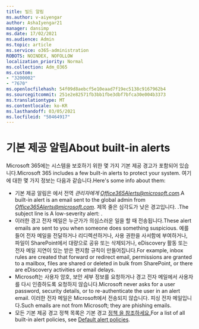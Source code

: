 ```yaml
---
title: 빌드 알림
ms.author: v-aiyengar
author: AshaIyengar21
manager: dansimp
ms.date: 17/02/2021
ms.audience: Admin
ms.topic: article
ms.service: o365-administration
ROBOTS: NOINDEX, NOFOLLOW
localization_priority: Normal
ms.collection: Adm_O365
ms.custom:
- "3200002"
- "7670"
ms.openlocfilehash: 54f09d8aebcf5e10eaad7f19ec5138c9167962b4
ms.sourcegitcommit: 251e2e82571fb3bb1fbe3dbf7bfca30e004b3373
ms.translationtype: MT
ms.contentlocale: ko-KR
ms.lasthandoff: 03/05/2021
ms.locfileid: "50464917"
---
```

# <a name="about-built-in-alerts"></a><span data-ttu-id="49a5a-102">기본 제공 알림</span><span class="sxs-lookup"><span data-stu-id="49a5a-102">About built-in alerts</span></span>

<span data-ttu-id="49a5a-103">Microsoft 365에는 시스템을 보호하기 위한 몇 가지 기본 제공 경고가 포함되어 있습니다.</span><span class="sxs-lookup"><span data-stu-id="49a5a-103">Microsoft 365 includes a few built-in alerts to protect your system.</span></span> <span data-ttu-id="49a5a-104">여기에 대한 몇 가지 정보는 다음과 같습니다.</span><span class="sxs-lookup"><span data-stu-id="49a5a-104">Here's some info about them:</span></span>

- <span data-ttu-id="49a5a-105">기본 제공 알림은 에서 전역 *관리자에게 Office365Alerts@microsoft.com.*</span><span class="sxs-lookup"><span data-stu-id="49a5a-105">A built-in alert is an email sent to the global admin from *Office365Alerts@microsoft.com*.</span></span> <span data-ttu-id="49a5a-106">제목 줄은 심각도가 낮은 <name of alert policy> 경고입니다. .</span><span class="sxs-lookup"><span data-stu-id="49a5a-106">The subject line is A low-severity alert: <name of alert policy>.</span></span>
- <span data-ttu-id="49a5a-107">이러한 경고 전자 메일은 누군가가 의심스러운 일을 할 때 전송됩니다.</span><span class="sxs-lookup"><span data-stu-id="49a5a-107">These alert emails are sent to you when someone does something suspicious.</span></span> <span data-ttu-id="49a5a-108">예를 들어 전자 메일을 전달하거나 리디렉션하거나, 사용 권한을 사서함에 부여하거나, 파일이 SharePoint에서 대량으로 공유 또는 삭제되거나, eDiscovery 활동 또는 전자 메일 지연이 있는 받은 편지함 규칙이 만들어집니다.</span><span class="sxs-lookup"><span data-stu-id="49a5a-108">For example, inbox rules are created that forward or redirect email, permissions are granted to a mailbox, files are shared or deleted in bulk from SharePoint, or there are eDiscovery activities or email delays.</span></span>
- <span data-ttu-id="49a5a-109">Microsoft는 사용자 암호, 보안 세부 정보를 요청하거나 경고 전자 메일에서 사용자를 다시 인증하도록 요청하지 않습니다.</span><span class="sxs-lookup"><span data-stu-id="49a5a-109">Microsoft never asks for a user password, security details, or to re-authenticate the user in an alert email.</span></span> <span data-ttu-id="49a5a-110">이러한 전자 메일은 Microsoft에서 전송되지 않습니다. 피싱 전자 메일입니다.</span><span class="sxs-lookup"><span data-stu-id="49a5a-110">Such emails are not from Microsoft; they are phishing emails.</span></span>
- <span data-ttu-id="49a5a-111">모든 기본 제공 경고 정책 목록은 기본 경고 [정책 을 참조하세요.](https://go.microsoft.com/fwlink/?linkid=2103170)</span><span class="sxs-lookup"><span data-stu-id="49a5a-111">For a list of all built-in alert policies, see [Default alert policies](https://go.microsoft.com/fwlink/?linkid=2103170).</span></span>